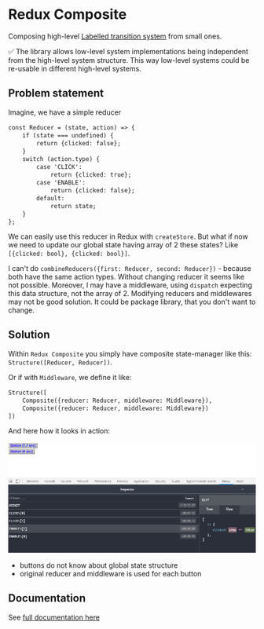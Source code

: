 # Redux Composite

Composing high-level [Labelled transition system](https://en.wikipedia.org/wiki/Transition_system) from small ones.

:white_check_mark:
The library allows low-level system implementations being independent from the high-level system structure.
This way low-level systems could be re-usable in different high-level systems.

## Problem statement

Imagine, we have a simple reducer
```
const Reducer = (state, action) => {
    if (state === undefined) {
        return {clicked: false};
    }
    switch (action.type) {
        case 'CLICK':
            return {clicked: true};
        case 'ENABLE':
            return {clicked: false};
        default:
            return state;
    }
};
```
We can easily use this reducer in Redux with `createStore`.
But what if now we need to update our global state having array of 2 these states?
Like `[{clicked: bool}, {clicked: bool}]`.

I can't do `combineReducers({first: Reducer, second: Reducer})` - because both have the same action types.
Without changing reducer it seems like not possible.
Moreover, I may have a middleware, using `dispatch` expecting this data structure, not the array of 2.
Modifying reducers and middlewares may not be good solution. It could be package library, that you don't want to change.

## Solution

Within `Redux Composite` you simply have composite state-manager like this: `Structure([Reducer, Reducer])`.

Or if with `Middleware`, we define it like:
```
Structure([
    Composite({reducer: Reducer, middleware: Middleware}),
    Composite({reducer: Reducer, middleware: Middleware})
])
```

And here how it looks in action:

<img src="./doc/example.png" style="width:898px" />


- buttons do not know about global state structure
- original reducer and middleware is used for each button

## Documentation

See [full documentation here](doc/index.md)
